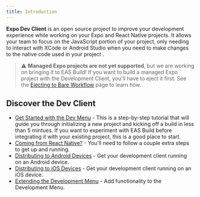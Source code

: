```yaml
---
title: Introduction
---
```


**Expo Dev Client** is an open source project to improve your development experience while working on your Expo and React Native projects. It allows your team to focus on the JavaScript portion of your project, only needing to interact with XCode or Android Studio when you need to make changes to the native code used in your project .

> ⚠️ **Managed Expo projects are not yet supported**, but we are working on bringing it to EAS Build! If you want to build a managed Expo project with the Development Client, you'll have to eject it first. See the [Ejecting to Bare Workflow](../../workflow/customizing/) page to learn how.

## Discover the Dev Client

- [Get Started with the Dev Menu](../installation/) - This is a step-by-step tutorial that will guide you through initializing a new project and kicking off a build in less than 5 mintues. If you want to experiment with EAS Build before integrating it with your existing project, this is a good place to start.
- [Coming from React Native?](../coming-from-react-native/) - You'll need to follow a couple extra steps to get up and running.
- [Distributing to Android Devices](../distribution-for-android/) - Get your development client running on an Android device.
- [Distributing to iOS Devices](../distibution-for-ios/) - Get your development client running on an iOS device.
- [Extending the Development Menu](../extending-the-development-menu/) - Add functionality to the Development Menu.
